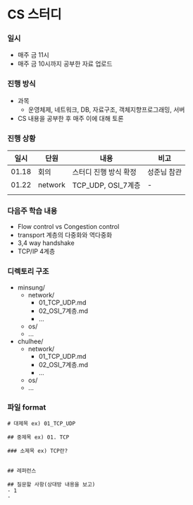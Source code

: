 # CS 스터디

### 일시

* 매주 금 11시
* 매주 금 10시까지 공부한 자료 업로드



### 진행 방식

* 과목
  * 운영체제, 네트워크, DB, 자료구조, 객체지향프로그래밍, 서버
* CS 내용을 공부한 후 매주 이에 대해 토론



### 진행 상황

| 일시  | 단원    | 내용                  | 비고        |
| ----- | ------- | --------------------- | ----------- |
| 01.18 | 회의    | 스터디 진행 방식 확정 | 성준님 참관 |
| 01.22 | network | TCP_UDP, OSI_7계층    | -           |
|       |         |                       |             |



### 다음주 학습 내용

* Flow control vs Congestion control
*  transport 계층의 다중화와 역다중화
*  3,4 way handshake
* TCP/IP 4계층



### 디렉토리 구조

* minsung/
  * network/
    * 01_TCP_UDP.md
    * 02_OSI_7계층.md
    * \...
  * os/
  * \...
* chulhee/
  * network/
    * 01_TCP_UDP.md
    * 02_OSI_7계층.md
    * ...
  * os/
  * ...



### 파일 format

```
# 대제목 ex) 01_TCP_UDP

## 중제목 ex) 01. TCP

### 소제목 ex) TCP란?


## 레퍼런스

## 질문할 사항(상대방 내용을 보고)
- 1
- 
```

